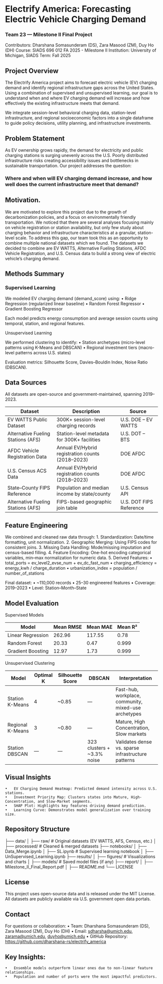 # Electrify America: Forecasting Electric Vehicle Charging Demand
### Team 23 — Milestone II Final Project

Contributors: Dharshana Somasunderam (DS), Zara Masood (ZM), Duy Ho (DH)
Course: SIADS 696 012 FA 2025 - Milestone II
Institution: University of Michigan, SIADS
Term: Fall 2025



## Project Overview 
The Electrify America project aims to forecast electric vehicle (EV) charging demand and identify regional infrastructure gaps across the United States.
Using a combination of supervised and unsupervised learning, our goal is to understand when and where EV charging demand will increase and how effectively the existing infrastructure meets that demand.

We integrate session-level behavioral charging data, station-level infrastructure, and regional socioeconomic factors into a single dataframe to guide policy decisions, utility planning, and infrastructure investments.



## Problem Statement

As EV ownership grows rapidly, the demand for electricity and public charging stations is surging unevenly across the U.S.
Poorly distributed infrastructure risks creating accessibility issues and bottlenecks in sustainable transportation.
Our project addresses the question:

### Where and when will EV charging demand increase, and how well does the current infrastructure meet that demand?

## Motivation.

We are motivated to explore this project due to the growth of decarbonization policies, and a focus on environmentally friendly transportation. We noticed that there are several analyses focusing mainly on vehicle registration or station availability, but only few study about charging behavior and infrastructure characteristics at a granular, station-level scale. To address this gap, our team took this as an opportunity to combine multiple national datasets which we found. The datasets we decided to combine are EV WATTS, Alternative Fueling Stations, AFDC Vehicle Registration, and U.S. Census data to build a strong view of electric vehicle’s charging demand.


## Methods Summary

### Supervised Learning

We modeled EV charging demand (demand_score) using:
	•	Ridge Regression (regularized linear baseline)
	•	Random Forest Regressor
	•	Gradient Boosting Regressor
    

Each model predicts energy consumption and average session counts using temporal, station, and regional features.

Unsupervised Learning

We performed clustering to identify:
	•	Station archetypes (micro-level patterns using K-Means and DBSCAN)
	•	Regional investment tiers (macro-level patterns across U.S. states)

Evaluation metrics: Silhouette Score, Davies–Bouldin Index, Noise Ratio (DBSCAN).

## Data Sources

All datasets are open-source and government-maintained, spanning 2019–2023.

| Dataset | Description | Source |
| -------- | -------- | -------- |
| EV WATTS Public Dataset | 300K+ session-level charging records | U.S. DOE – EV WATTS |
| Alternative Fueling Stations (AFS) | Station-level metadata for 300K+ facilities | U.S. DOT – BTS |
| AFDC Vehicle Registration Data | Annual EV/Hybrid registration counts (2018–2023) | DOE AFDC |
| U.S. Census ACS Data | Annual EV/Hybrid registration counts (2018–2023) | DOE AFDC |
| State–County FIPS Reference | Population and median income by state/county | U.S. Census API |
| Alternative Fueling Stations (AFS) | FIPS-based geographic join table | U.S. DOT FIPS Reference |


## Feature Engineering

We combined and cleaned raw data through:
	1.	Standardization: Date/time formatting, unit normalization.
	2.	Geographic Merging: Using FIPS codes for consistent joins.
	3.	Missing Data Handling: Mode/missing imputation and census-based filling.
	4.	Feature Encoding: One-hot encoding categorical variables, min–max normalization for numeric data.
	5.	Derived Features:
	    •	total_ports = ev_level2_evse_num + ev_dc_fast_num
	    •	charging_efficiency = energy_kwh / charge_duration
	    •	urbanization_index = population / number_of_stations



Final dataset:
	•	~110,000 records
	•	25–30 engineered features
	•	Coverage: 2019–2023
	•	Level: Station–Month–State

## Model Evaluation

Supervised Models

| Model | Mean RMSE | Mean MAE | Mean R² |
| -------- | -------- | -------- | -------- |
| Linear Regression | 262.96 | 117.55 | 0.78 |
| Random Forest | 20.33 | 0.47 | 0.999 |
| Gradient Boosting | 12.97 | 1.73 | 0.999 |


Unsupervised Clustering

| Model | Optimal K | Silhouette Score | DBSCAN | Interpretation |
| -------- | -------- | -------- | -------- | -------- |
| Station K-Means | 4 | ~0.85 | — | Fast-hub, workplace, community, mixed-use archetypes |
| Regional K-Means | 3 | ~0.80 | — | Mature, High Concentration, Slow markets |
| Station DBSCAN | —| — | 323 clusters + ~3.3% noise | Validates dense vs. sparse infrastructure patterns |


## Visual Insights

	•	EV Charging Demand Heatmap: Predicted demand intensity across U.S. stations.
	•	Investment Priority Map: Clusters states into Mature, High-Concentration, and Slow-Market segments.
	•	SHAP Plot: Highlights key features driving demand prediction.
	•	Learning Curve: Demonstrates model generalization over training size.


## Repository Structure

├── data/
│   ├── raw/                # Original datasets (EV WATTS, AFS, Census, etc.)
│   ├── processed/          # Cleaned & merged datasets
├── notebooks/
│   ├── Data_Merge.ipynb
│   ├── SL.ipynb            # Supervised learning notebook
│   ├── UnSupervised_Learning.ipynb
├── results/
│   ├── figures/            # Visualizations and charts
│   ├── models/             # Saved model files (if any)
├── report/
│   ├── Milestone_II_Final_Report.pdf
│   ├── README.md
└── LICENSE

## License

This project uses open-source data and is released under the MIT License.
All datasets are publicly available via U.S. government open data portals.

## Contact

For questions or collaboration:
	•	Team: Dharshana Somasunderam (DS), Zara Masood (ZM), Duy Ho (DH)
	•	Email: sdharsha@umich.edu, zarama@umich.edu, duyho@umich.edu
	•	GitHub Repository: https://github.com/dharshana-rs/electrify_america

## Key Insights:
	•	Ensemble models outperform linear ones due to non-linear feature relationships.
	•	Population and number of ports were the most impactful predictors.

